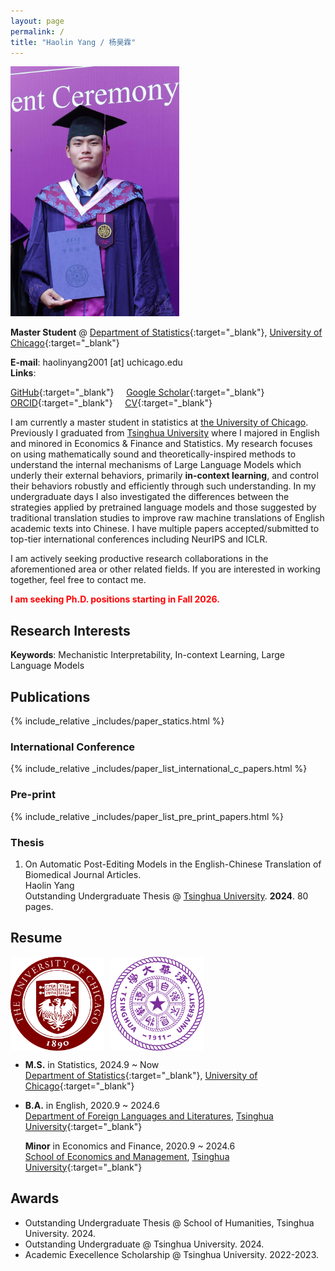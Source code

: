 ```yaml
---
layout: page
permalink: /
title: "Haolin Yang / 杨昊霖"
---
```


<div class="img_margin">
<img src="./assets/fig/photo.jpg" alt="" height="400">
</div>

**Master Student** @ [Department of Statistics](https://stat.uchicago.edu/){:target="_blank"}, [University of Chicago](https://www.jaist.ac.jp/){:target="_blank"}  


**E-mail**: haolinyang2001 [at] uchicago.edu  
**Links**:

[GitHub](https://github.com/HLYang2001/){:target="_blank"} &nbsp;&nbsp;&nbsp; 
[Google Scholar](https://scholar.google.com/citations?user=UJWP-v0AAAAJ&hl=en){:target="_blank"} &nbsp;&nbsp;&nbsp; 
[ORCID](https://orcid.org/0009-0000-5904-3054){:target="_blank"} &nbsp;&nbsp;&nbsp; 
[CV](./assets/cv_hly.pdf){:target="_blank"} &nbsp;&nbsp;&nbsp;   

I am currently a master student in statistics at [the University of Chicago](https://www.uchicago.edu/en).  Previously I graduated from [Tsinghua University](https://www.tsinghua.edu.cn/en/) where I majored in English and minored in Economics & Finance and Statistics. My research focuses on using mathematically sound and theoretically-inspired methods to understand the internal mechanisms of Large Language Models which underly their external behaviors, primarily __in-context learning__, and control their behaviors robustly and efficiently through such understanding. In my undergraduate days I also investigated the differences between the strategies applied by pretrained language models and those suggested by traditional translation studies to improve raw machine translations of English academic texts into Chinese. I have multiple papers accepted/submitted to top-tier international conferences including NeurIPS and ICLR.

I am actively seeking productive research collaborations in the aforementioned area or other related fields. If you are interested in working together, feel free to contact me. 

<strong style="color:red;">I am seeking Ph.D. positions starting in Fall 2026.</strong>

## Research Interests

**Keywords**: Mechanistic Interpretability, In-context Learning, Large Language Models

## Publications

{% include_relative _includes/paper_statics.html %}

### International Conference

{% include_relative _includes/paper_list_international_c_papers.html %}

### Pre-print

{% include_relative _includes/paper_list_pre_print_papers.html %}

<!-- ### <a title="(† = Japan-domestic Secondary Publication for Conference Papers; Default: Non-refereed,▲= Refereed)">Domestic Conferences / Miscellaneous</a><br><span style="font-size:0.8em">(† = Japan-domestic Secondary Publication for International Conference Papers; Default: Non-refereed,▲= Refereed)</span> -->




### Thesis


1. On Automatic Post-Editing Models in the English-Chinese Translation of Biomedical Journal Articles.   
   Haolin Yang  
   Outstanding Undergraduate Thesis @ [Tsinghua University](https://www.tsinghua.edu.cn/en/). **2024**. 80 pages.

## Resume

<div class="img_margin" style="display: flex; align-items: center; gap: 10px;">
    <img src="./assets/fig/uchi.png" height="150">
    <img src="./assets/fig/thu.png" height="150">
</div>

- **M.S.** in Statistics, 2024.9 ~ Now   
  [Department of Statistics](https://stat.uchicago.edu/){:target="_blank"}, [University of Chicago](https://www.uchicago.edu/en){:target="_blank"}   
  
- **B.A.** in English, 2020.9 ~ 2024.6  
  [Department of Foreign Languages and Literatures](https://www.dfll.tsinghua.edu.cn/dfllen/), [Tsinghua University](https://www.tsinghua.edu.cn/en/){:target="_blank"}   

  **Minor** in Economics and Finance, 2020.9 ~ 2024.6  
  [School of Economics and Management](https://www.sem.tsinghua.edu.cn/en/), [Tsinghua University](https://www.tsinghua.edu.cn/en/){:target="_blank"}   

## Awards
- Outstanding Undergraduate Thesis @ School of Humanities, Tsinghua University. 2024. 
- Outstanding Undergraduate @ Tsinghua University. 2024.
- Academic Execellence Scholarship @ Tsinghua University. 2022-2023.